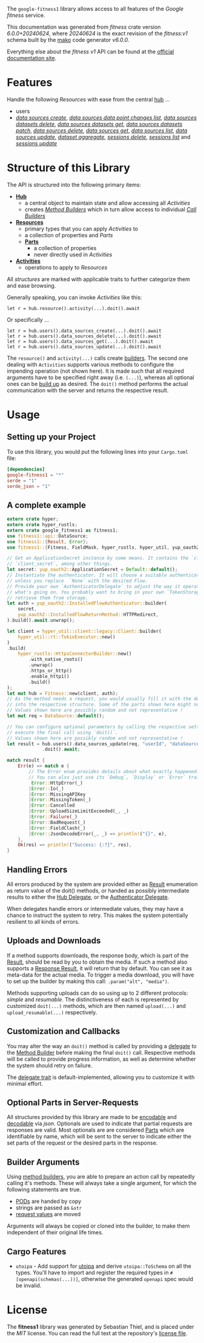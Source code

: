 <!---
DO NOT EDIT !
This file was generated automatically from 'src/generator/templates/api/README.md.mako'
DO NOT EDIT !
-->
The `google-fitness1` library allows access to all features of the *Google fitness* service.

This documentation was generated from *fitness* crate version *6.0.0+20240624*, where *20240624* is the exact revision of the *fitness:v1* schema built by the [mako](http://www.makotemplates.org/) code generator *v6.0.0*.

Everything else about the *fitness* *v1* API can be found at the
[official documentation site](https://developers.google.com/fit/rest/v1/get-started).
# Features

Handle the following *Resources* with ease from the central [hub](https://docs.rs/google-fitness1/6.0.0+20240624/google_fitness1/Fitness) ...

* users
 * [*data sources create*](https://docs.rs/google-fitness1/6.0.0+20240624/google_fitness1/api::UserDataSourceCreateCall), [*data sources data point changes list*](https://docs.rs/google-fitness1/6.0.0+20240624/google_fitness1/api::UserDataSourceDataPointChangeListCall), [*data sources datasets delete*](https://docs.rs/google-fitness1/6.0.0+20240624/google_fitness1/api::UserDataSourceDatasetDeleteCall), [*data sources datasets get*](https://docs.rs/google-fitness1/6.0.0+20240624/google_fitness1/api::UserDataSourceDatasetGetCall), [*data sources datasets patch*](https://docs.rs/google-fitness1/6.0.0+20240624/google_fitness1/api::UserDataSourceDatasetPatchCall), [*data sources delete*](https://docs.rs/google-fitness1/6.0.0+20240624/google_fitness1/api::UserDataSourceDeleteCall), [*data sources get*](https://docs.rs/google-fitness1/6.0.0+20240624/google_fitness1/api::UserDataSourceGetCall), [*data sources list*](https://docs.rs/google-fitness1/6.0.0+20240624/google_fitness1/api::UserDataSourceListCall), [*data sources update*](https://docs.rs/google-fitness1/6.0.0+20240624/google_fitness1/api::UserDataSourceUpdateCall), [*dataset aggregate*](https://docs.rs/google-fitness1/6.0.0+20240624/google_fitness1/api::UserDatasetAggregateCall), [*sessions delete*](https://docs.rs/google-fitness1/6.0.0+20240624/google_fitness1/api::UserSessionDeleteCall), [*sessions list*](https://docs.rs/google-fitness1/6.0.0+20240624/google_fitness1/api::UserSessionListCall) and [*sessions update*](https://docs.rs/google-fitness1/6.0.0+20240624/google_fitness1/api::UserSessionUpdateCall)




# Structure of this Library

The API is structured into the following primary items:

* **[Hub](https://docs.rs/google-fitness1/6.0.0+20240624/google_fitness1/Fitness)**
    * a central object to maintain state and allow accessing all *Activities*
    * creates [*Method Builders*](https://docs.rs/google-fitness1/6.0.0+20240624/google_fitness1/common::MethodsBuilder) which in turn
      allow access to individual [*Call Builders*](https://docs.rs/google-fitness1/6.0.0+20240624/google_fitness1/common::CallBuilder)
* **[Resources](https://docs.rs/google-fitness1/6.0.0+20240624/google_fitness1/common::Resource)**
    * primary types that you can apply *Activities* to
    * a collection of properties and *Parts*
    * **[Parts](https://docs.rs/google-fitness1/6.0.0+20240624/google_fitness1/common::Part)**
        * a collection of properties
        * never directly used in *Activities*
* **[Activities](https://docs.rs/google-fitness1/6.0.0+20240624/google_fitness1/common::CallBuilder)**
    * operations to apply to *Resources*

All *structures* are marked with applicable traits to further categorize them and ease browsing.

Generally speaking, you can invoke *Activities* like this:

```Rust,ignore
let r = hub.resource().activity(...).doit().await
```

Or specifically ...

```ignore
let r = hub.users().data_sources_create(...).doit().await
let r = hub.users().data_sources_delete(...).doit().await
let r = hub.users().data_sources_get(...).doit().await
let r = hub.users().data_sources_update(...).doit().await
```

The `resource()` and `activity(...)` calls create [builders][builder-pattern]. The second one dealing with `Activities`
supports various methods to configure the impending operation (not shown here). It is made such that all required arguments have to be
specified right away (i.e. `(...)`), whereas all optional ones can be [build up][builder-pattern] as desired.
The `doit()` method performs the actual communication with the server and returns the respective result.

# Usage

## Setting up your Project

To use this library, you would put the following lines into your `Cargo.toml` file:

```toml
[dependencies]
google-fitness1 = "*"
serde = "1"
serde_json = "1"
```

## A complete example

```Rust
extern crate hyper;
extern crate hyper_rustls;
extern crate google_fitness1 as fitness1;
use fitness1::api::DataSource;
use fitness1::{Result, Error};
use fitness1::{Fitness, FieldMask, hyper_rustls, hyper_util, yup_oauth2};

// Get an ApplicationSecret instance by some means. It contains the `client_id` and
// `client_secret`, among other things.
let secret: yup_oauth2::ApplicationSecret = Default::default();
// Instantiate the authenticator. It will choose a suitable authentication flow for you,
// unless you replace  `None` with the desired Flow.
// Provide your own `AuthenticatorDelegate` to adjust the way it operates and get feedback about
// what's going on. You probably want to bring in your own `TokenStorage` to persist tokens and
// retrieve them from storage.
let auth = yup_oauth2::InstalledFlowAuthenticator::builder(
    secret,
    yup_oauth2::InstalledFlowReturnMethod::HTTPRedirect,
).build().await.unwrap();

let client = hyper_util::client::legacy::Client::builder(
    hyper_util::rt::TokioExecutor::new()
)
.build(
    hyper_rustls::HttpsConnectorBuilder::new()
        .with_native_roots()
        .unwrap()
        .https_or_http()
        .enable_http1()
        .build()
);
let mut hub = Fitness::new(client, auth);
// As the method needs a request, you would usually fill it with the desired information
// into the respective structure. Some of the parts shown here might not be applicable !
// Values shown here are possibly random and not representative !
let mut req = DataSource::default();

// You can configure optional parameters by calling the respective setters at will, and
// execute the final call using `doit()`.
// Values shown here are possibly random and not representative !
let result = hub.users().data_sources_update(req, "userId", "dataSourceId")
             .doit().await;

match result {
    Err(e) => match e {
        // The Error enum provides details about what exactly happened.
        // You can also just use its `Debug`, `Display` or `Error` traits
         Error::HttpError(_)
        |Error::Io(_)
        |Error::MissingAPIKey
        |Error::MissingToken(_)
        |Error::Cancelled
        |Error::UploadSizeLimitExceeded(_, _)
        |Error::Failure(_)
        |Error::BadRequest(_)
        |Error::FieldClash(_)
        |Error::JsonDecodeError(_, _) => println!("{}", e),
    },
    Ok(res) => println!("Success: {:?}", res),
}

```
## Handling Errors

All errors produced by the system are provided either as [Result](https://docs.rs/google-fitness1/6.0.0+20240624/google_fitness1/common::Result) enumeration as return value of
the doit() methods, or handed as possibly intermediate results to either the
[Hub Delegate](https://docs.rs/google-fitness1/6.0.0+20240624/google_fitness1/common::Delegate), or the [Authenticator Delegate](https://docs.rs/yup-oauth2/*/yup_oauth2/trait.AuthenticatorDelegate.html).

When delegates handle errors or intermediate values, they may have a chance to instruct the system to retry. This
makes the system potentially resilient to all kinds of errors.

## Uploads and Downloads
If a method supports downloads, the response body, which is part of the [Result](https://docs.rs/google-fitness1/6.0.0+20240624/google_fitness1/common::Result), should be
read by you to obtain the media.
If such a method also supports a [Response Result](https://docs.rs/google-fitness1/6.0.0+20240624/google_fitness1/common::ResponseResult), it will return that by default.
You can see it as meta-data for the actual media. To trigger a media download, you will have to set up the builder by making
this call: `.param("alt", "media")`.

Methods supporting uploads can do so using up to 2 different protocols:
*simple* and *resumable*. The distinctiveness of each is represented by customized
`doit(...)` methods, which are then named `upload(...)` and `upload_resumable(...)` respectively.

## Customization and Callbacks

You may alter the way an `doit()` method is called by providing a [delegate](https://docs.rs/google-fitness1/6.0.0+20240624/google_fitness1/common::Delegate) to the
[Method Builder](https://docs.rs/google-fitness1/6.0.0+20240624/google_fitness1/common::CallBuilder) before making the final `doit()` call.
Respective methods will be called to provide progress information, as well as determine whether the system should
retry on failure.

The [delegate trait](https://docs.rs/google-fitness1/6.0.0+20240624/google_fitness1/common::Delegate) is default-implemented, allowing you to customize it with minimal effort.

## Optional Parts in Server-Requests

All structures provided by this library are made to be [encodable](https://docs.rs/google-fitness1/6.0.0+20240624/google_fitness1/common::RequestValue) and
[decodable](https://docs.rs/google-fitness1/6.0.0+20240624/google_fitness1/common::ResponseResult) via *json*. Optionals are used to indicate that partial requests are responses
are valid.
Most optionals are are considered [Parts](https://docs.rs/google-fitness1/6.0.0+20240624/google_fitness1/common::Part) which are identifiable by name, which will be sent to
the server to indicate either the set parts of the request or the desired parts in the response.

## Builder Arguments

Using [method builders](https://docs.rs/google-fitness1/6.0.0+20240624/google_fitness1/common::CallBuilder), you are able to prepare an action call by repeatedly calling it's methods.
These will always take a single argument, for which the following statements are true.

* [PODs][wiki-pod] are handed by copy
* strings are passed as `&str`
* [request values](https://docs.rs/google-fitness1/6.0.0+20240624/google_fitness1/common::RequestValue) are moved

Arguments will always be copied or cloned into the builder, to make them independent of their original life times.

[wiki-pod]: http://en.wikipedia.org/wiki/Plain_old_data_structure
[builder-pattern]: http://en.wikipedia.org/wiki/Builder_pattern
[google-go-api]: https://github.com/google/google-api-go-client

## Cargo Features

* `utoipa` - Add support for [utoipa](https://crates.io/crates/utoipa) and derive `utoipa::ToSchema` on all
the types. You'll have to import and register the required types in `#[openapi(schemas(...))]`, otherwise the
generated `openapi` spec would be invalid.


# License
The **fitness1** library was generated by Sebastian Thiel, and is placed
under the *MIT* license.
You can read the full text at the repository's [license file][repo-license].

[repo-license]: https://github.com/Byron/google-apis-rsblob/main/LICENSE.md

